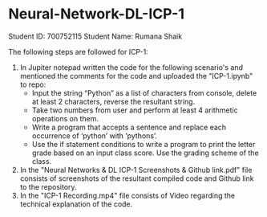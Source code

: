 # Neural-Network-DL-ICP-1

Student ID: 700752115
Student Name: Rumana Shaik

The following steps are followed for ICP-1:

1. In Jupiter notepad written the code for the following scenario's and mentioned the comments for the code and uploaded the "ICP-1.ipynb" to repo:
   - Input the string “Python” as a list of characters from console, delete at least 2 characters, reverse the resultant string.
   - Take two numbers from user and perform at least 4 arithmetic operations on them.
   - Write a program that accepts a sentence and replace each occurrence of ‘python’ with ‘pythons’.
   - Use the if statement conditions to write a program to print the letter grade based on an input class score. Use the grading scheme of the class.
2. In the "Neural Networks & DL ICP-1 Screenshots & Github link.pdf" file consists of screenshots of the resultant compiled code and Github link to the repository.
3. In the "ICP-1 Recording.mp4" file consists of Video regarding the technical explanation of the code.
